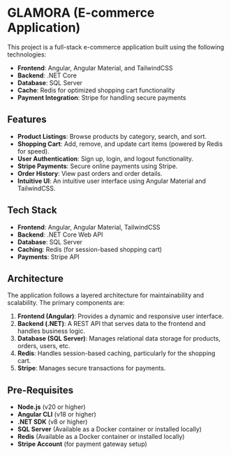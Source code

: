 # GLAMORA (E-commerce Application)

This project is a full-stack e-commerce application built using the following technologies:

- **Frontend**: Angular, Angular Material, and TailwindCSS
- **Backend**: .NET Core
- **Database**: SQL Server
- **Cache**: Redis for optimized shopping cart functionality
- **Payment Integration**: Stripe for handling secure payments

## Features

- **Product Listings**: Browse products by category, search, and sort.
- **Shopping Cart**: Add, remove, and update cart items (powered by Redis for speed).
- **User Authentication**: Sign up, login, and logout functionality.
- **Stripe Payments**: Secure online payments using Stripe.
- **Order History**: View past orders and order details.
- **Intuitive UI**: An intuitive user interface using Angular Material and TailwindCSS.

## Tech Stack

- **Frontend**: Angular, Angular Material, TailwindCSS
- **Backend**: .NET Core Web API
- **Database**: SQL Server
- **Caching**: Redis (for session-based shopping cart)
- **Payments**: Stripe API

## Architecture

The application follows a layered architecture for maintainability and scalability. The primary components are:

1. **Frontend (Angular)**: Provides a dynamic and responsive user interface.
2. **Backend (.NET)**: A REST API that serves data to the frontend and handles business logic.
3. **Database (SQL Server)**: Manages relational data storage for products, orders, users, etc.
4. **Redis**: Handles session-based caching, particularly for the shopping cart.
5. **Stripe**: Manages secure transactions for payments.

## Pre-Requisites

- **Node.js** (v20 or higher)
- **Angular CLI** (v18 or higher)
- **.NET SDK** (v8 or higher)
- **SQL Server** (Available as a Docker container or installed locally)
- **Redis** (Available as a Docker container or installed locally)
- **Stripe Account** (for payment gateway setup)
